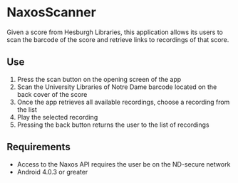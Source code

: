 # NaxosScanner

Given a score from Hesburgh Libraries, this application allows its users to scan the barcode of the score and retrieve links to recordings of that score.  

## Use
1. Press the scan button on the opening screen of the app
1. Scan the University Libraries of Notre Dame barcode located on the back cover of the score
1. Once the app retrieves all available recordings, choose a recording from the list
1. Play the selected recording
1. Pressing the back button returns the user to the list of recordings

## Requirements
* Access to the Naxos API requires the user be on the ND-secure network
* Android 4.0.3 or greater
